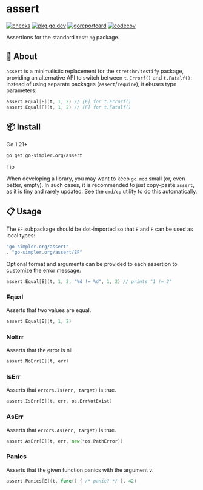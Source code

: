 # assert

[![checks](https://github.com/go-simpler/assert/actions/workflows/checks.yml/badge.svg)](https://github.com/go-simpler/assert/actions/workflows/checks.yml)
[![pkg.go.dev](https://pkg.go.dev/badge/go-simpler.org/assert.svg)](https://pkg.go.dev/go-simpler.org/assert)
[![goreportcard](https://goreportcard.com/badge/go-simpler.org/assert)](https://goreportcard.com/report/go-simpler.org/assert)
[![codecov](https://codecov.io/gh/go-simpler/assert/branch/main/graph/badge.svg)](https://codecov.io/gh/go-simpler/assert)

Assertions for the standard `testing` package.

## 📌 About

`assert` is a minimalistic replacement for the `stretchr/testify` package,
providing an alternative API to switch between `t.Errorf()` and `t.Fatalf()`:
instead of using separate packages (`assert`/`require`), it ~~ab~~uses type parameters:

```go
assert.Equal[E](t, 1, 2) // [E] for t.Errorf()
assert.Equal[F](t, 1, 2) // [F] for t.Fatalf()
```

## 📦 Install

Go 1.21+

```shell
go get go-simpler.org/assert
```

> [!tip]
> When developing a library, you may want to keep `go.mod` small (or, even better, empty).
> In such cases, it is recommended to just copy-paste `assert`, as it is tiny and rarely updated.
> See the `cmd/cp` utility to do this automatically.

## 📋 Usage

The `EF` subpackage should be dot-imported so that `E` and `F` can be used as local types:

```go
"go-simpler.org/assert"
. "go-simpler.org/assert/EF"
```

Optional format and arguments can be provided to each assertion to customize the error message:

```go
assert.Equal[E](t, 1, 2, "%d != %d", 1, 2) // prints "1 != 2"
```

### Equal

Asserts that two values are equal.

```go
assert.Equal[E](t, 1, 2)
```

### NoErr

Asserts that the error is nil.

```go
assert.NoErr[E](t, err)
```

### IsErr

Asserts that `errors.Is(err, target)` is true.

```go
assert.IsErr[E](t, err, os.ErrNotExist)
```

### AsErr

Asserts that `errors.As(err, target)` is true.

```go
assert.AsErr[E](t, err, new(*os.PathError))
```

### Panics

Asserts that the given function panics with the argument `v`.

```go
assert.Panics[E](t, func() { /* panic? */ }, 42)
```
